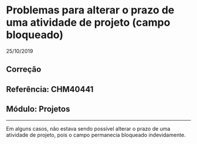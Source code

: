 # Problemas para alterar o prazo de uma atividade de projeto (campo bloqueado)
25/10/2019
## Correção
## Referência: CHM40441
## Módulo: Projetos
***

Em alguns casos, não estava sendo possível alterar o prazo de uma atividade de projeto, pois o campo permanecia bloqueado indevidamente.

